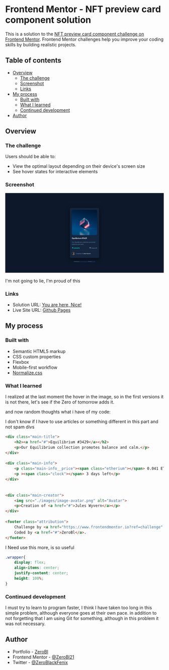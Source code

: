 # Frontend Mentor - NFT preview card component solution

This is a solution to the [NFT preview card component challenge on Frontend Mentor](https://www.frontendmentor.io/challenges/nft-preview-card-component-SbdUL_w0U). Frontend Mentor challenges help you improve your coding skills by building realistic projects. 

## Table of contents

- [Overview](#overview)
  - [The challenge](#the-challenge)
  - [Screenshot](#screenshot)
  - [Links](#links)
- [My process](#my-process)
  - [Built with](#built-with)
  - [What I learned](#what-i-learned)
  - [Continued development](#continued-development)
- [Author](#author)



## Overview

### The challenge

Users should be able to:

- View the optimal layout depending on their device's screen size
- See hover states for interactive elements

### Screenshot

![ScreenShot Deskstop](./images/Screenshot1.jpg)

I'm not going to lie, I'm proud of this


### Links

- Solution URL: [You are here, Nice!](https://github.com/ZeroBl21/NFT-card)
- Live Site URL: [Github Pages](https://zerobl21.github.io/NFT-card/)

## My process

### Built with

- Semantic HTML5 markup
- CSS custom properties
- Flexbox
- Mobile-first workflow
- [Normalize.css](https://necolas.github.io/normalize.css/) 


### What I learned

I realized at the last moment the hover in the image, so in the first versions it is not there, let's see if the Zero of tomorrow adds it.


and now random thoughts what i have of my code:


I don't know if I have to use articles or something different in this part and not spam divs

```html
<div class="main-title">
    <h2><a href="#">Equilibrium #3429</a></h2>
    <p>Our Equilibrium collection promotes balance and calm.</p>
</div>

<div class="main-info">
    <p class="main-info__price"><span class="etherium"></span> 0.041 ETH</p>
    <p ><span class="clock"></span> 3 days left</p>
</div>


<div class="main-creator">
    <img src="./images/image-avatar.png" alt="Avatar">
    <p>Creation of <a href="#">Jules Wyvern</a></p>
</div>

<footer class="attribution">
    Challenge by <a href="https://www.frontendmentor.io?ref=challenge" target="_blank">Frontend Mentor</a>. 
    Coded by <a href="#">ZeroBl</a>.
</footer>
```


  I Need use this more, is so useful

```css
.wrapper{
    display: flex;
    align-items: center;
    justify-content: center;
    height: 100%;
}
```


### Continued development

I must try to learn to program faster, I think I have taken too long in this simple problem, although everyone goes at their own pace. in addition to not forgetting that I am using Git for something, although in this problem it was not necessary.

## Author

- Portfolio - [ZeroBl](https://zerobl21.github.io/Portfolio/)
- Frontend Mentor - [@ZeroBl21](https://www.frontendmentor.io/profile/ZeroBl21)
- Twitter - [@ZeroBlackFenix](https://www.twitter.com/@ZeroBlackFenix)

